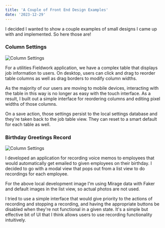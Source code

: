 ```yaml
---
title: 'A Couple of Front End Design Examples'
date: '2023-12-29'
---
```


I decided I wanted to show a couple examples of small designs I came up with and implemented. So here those are!

### Column Settings

![Column Settings](/images/column_settings.png 'Column Settings')

For a utilities Fieldwork application, we have a complex table that displays job information to users. On desktop, users can click and drag to reorder table columns as well as drag borders to modify column widths.

As the majority of our users are moving to mobile devices, interacting with the table in this way is no longer as easy with the touch interface. As a result, I built out a simple interface for reordering columns and editing pixel widths of those columns.

On a save action, those settings persist to the local settings database and they're taken back to the job table view. They can reset to a smart default for each table as well.

### Birthday Greetings Record

![Column Settings](/images/birthday_greetings_record.png 'Birthday Greetings Record')

I developed an application for recording voice memos to employees that would automatically get emailed to given employees on their birthday. I decided to go with a modal view that pops out from a list view to do recordings for each employee.

For the above local development image I'm using Mirage data with Faker and default images in the list view, so actual photos are not used.

I tried to use a simple interface that would give priority to the actions of recording and stopping a recording, and having the appropriate buttons be disabled when they're not functional in a given state. It's a simple but effective bit of UI that I think allows users to use recording functionality intuitively.
